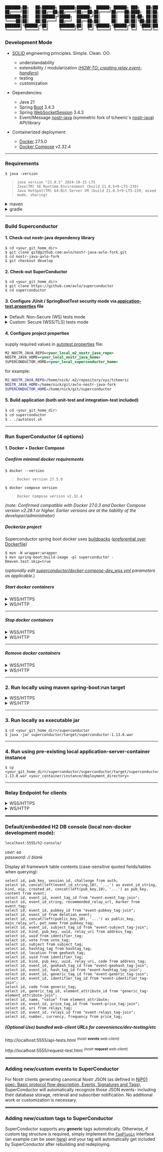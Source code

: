 ```java
███████╗██╗   ██╗██████╗ ███████╗██████╗  ██████╗ ██████╗ ███╗   ██╗██████╗ ██╗   ██╗ ██████╗████████╗ ██████╗ ██████╗
██╔════╝██║   ██║██╔══██╗██╔════╝██╔══██╗██╔════╝██╔═══██╗████╗  ██║██╔══██╗██║   ██║██╔════╝╚══██╔══╝██╔═══██╗██╔══██╗
███████╗██║   ██║██████╔╝█████╗  ██████╔╝██║     ██║   ██║██╔██╗ ██║██║  ██║██║   ██║██║        ██║   ██║   ██║██████╔╝
╚════██║██║   ██║██╔═══╝ ██╔══╝  ██╔══██╗██║     ██║   ██║██║╚██╗██║██║  ██║██║   ██║██║        ██║   ██║   ██║██╔══██╗
███████║╚██████╔╝██║     ███████╗██║  ██║╚██████╗╚██████╔╝██║ ╚████║██████╔╝╚██████╔╝╚██████╗   ██║   ╚██████╔╝██║  ██║
╚══════╝ ╚═════╝ ╚═╝     ╚══════╝╚═╝  ╚═╝ ╚═════╝ ╚═════╝ ╚═╝  ╚═══╝╚═════╝  ╚═════╝  ╚═════╝   ╚═╝    ╚═════╝ ╚═╝  ╚═╝
```

### Development Mode

- [SOLID](https://www.digitalocean.com/community/conceptual-articles/s-o-l-i-d-the-first-five-principles-of-object-oriented-design) engineering principles.  Simple.  Clean.  OO.
  - understandability
  - extensibility / modularization [(_HOW-TO: creating relay event-handlers_)](#adding-newcustom-events-to-superconductor)
  - testing
  - customization


- Dependencies:
  - Java 21
  - Spring [Boot](https://spring.io/projects/spring-boot) 3.4.3
  - Spring [WebSocketSession](https://docs.spring.io/spring-session/reference/guides/boot-websocket.html)  3.4.3
  - Event/Message [nostr-java](https://github.com/avlo/nostr-java-avlo-fork/tree/develop)   (symmetric fork of tcheeric's [nostr-java](https://github.com/tcheeric/nostr-java/tree/develop)) API/library


- Containerized deployment:
  - [Docker](https://hub.docker.com/_/docker) 27.5.0
  - [Docker Compose](https://docs.docker.com/compose/install/) v2.32.4

----

### Requirements

    $ java -version

>     java version "21.0.5" 2024-10-15 LTS
>     Java(TM) SE Runtime Environment (build 21.0.5+9-LTS-239)
>     Java HotSpot(TM) 64-Bit Server VM (build 21.0.5+9-LTS-239, mixed mode, sharing)

<details>
  <summary>maven</summary>

    $ mvn -version
>     Apache Maven 3.9.9 (8e8579a9e76f7d015ee5ec7bfcdc97d260186937)
>     Java version: 21.0.5, vendor: Oracle Corporation
</details>
<details>
  <summary>gradle</summary>

    $ gradle -version
>     ------------------------------------------------------------
>     Gradle 8.13
>     ------------------------------------------------------------
</details>

----

### Build Superconductor
#### 1. Check-out nostr-java dependency library

    $ cd <your_git_home_dir>
    $ git clone git@github.com:avlo/nostr-java-avlo-fork.git
    $ cd nostr-java-avlo-fork
    $ git checkout develop

#### 2. Check-out SuperConductor

    $ cd <your_git_home_dir>
    $ git clone https://github.com/avlo/superconductor
    $ cd superconductor

#### 3. Configure JUnit / SpringBootTest security mode via [appication-test.properties](src/test/resources/application-test.properties) file
<details>
  <summary>Default: Non-Secure (WS) tests mode</summary>

    # ws autoconfigure
    # security test (ws) disabled ('false') by default.
    server.ssl.enabled=false                                           <--------  "false" for ws/non-secure
    # ...
    superconductor.relay.url=ws://localhost:5555                       <--------  "ws" protocol for ws/non-secure
</details>
<details>
  <summary>Custom: Secure (WSS/TLS) tests mode</summary>

    # wss autoconfigure
    # to enable secure tests (wss), change below value to 'true' and...
    server.ssl.enabled=true                                            <--------  "true" for wss/secure
    # ...also for secure (wss), change below value to 'wss'...
    superconductor.relay.url=wss://localhost:5555                      <--------  "wss" protocol for wss/secure

   Configure SuperConductor run-time security, 3 options:

  | SecurityLevel | Specification                                                        | Details                                                                                                                                                                                                                                                                                                                                                                                 |
  |---------------|----------------------------------------------------------------------|-----------------------------------------------------------------------------------------------------------------------------------------------------------------------------------------------------------------------------------------------------------------------------------------------------------------------------------------------------------------------------------------|
  | Highest       | SSL Certificate WSS/HTTPS<br>(industry standard secure encrypted)    | 1. [Obtain](https://www.websitebuilderexpert.com/building-websites/how-to-get-an-ssl-certificate/) an SSL certificate.<br>2. [Install](https://www.baeldung.com/java-import-cer-certificate-into-keystore) the certificate<br>3. Enable [SSL configuration options](src/main/resources/application-local_wss.properties?plain=1#L6,8,L11-L15) in application-local_wss/dev_wss.properties file. |
  | Medium        | Self-Signed Certificate WSS/HTTPS (locally created secure encrypted) | 1. Create a [Self-Signed Certificate](https://www.baeldung.com/openssl-self-signed-cert).<br>2. [Install](https://www.baeldung.com/java-import-cer-certificate-into-keystore) the certificate<br>3. Enable [SSL configuration options](src/main/resources/application-local_wss.properties?plain=1#L6,8,L11-L15) in application-local_wss/dev_wss.properties file.                      |
  | None/Default  | WS/HTTP<br>non-secure / non-encrypted                                | Security-related configuration(s) not required                                                                                                                                                                                                                                                                                                                                          |  

</details>

#### 4. Configure project properties
supply required values in [autotest.properties](autotest.properties) file:
```xml
M2_NOSTR_JAVA_REPO=<your_local_m2_nostr_java_repo>
NOSTR_JAVA_HOME=<your_local_nostr_java_home>
SUPERCONDUCTOR_HOME=<your_local_superconductor_home>  
```
for example:
```bash
M2_NOSTR_JAVA_REPO=/home/nick/.m2/repository/xyz/tcheeric
NOSTR_JAVA_HOME=/home/nick/git/avlo-nostr-java-fork
SUPERCONDUCTOR_HOME=/home/nick/git/superconductor
```
#### 5.  Build application (both unit-test and integration-test included)
```bash
$ cd <your_git_home_dir>
$ cd superconductor
$ . ./autotest.sh
```
----

### Run SuperConductor (4 options)

#### 1.  Docker + Docker Compose
##### Confirm minimal docker requirements
    $ docker --version
>     Docker version 27.5.0
    $ docker compose version
>     Docker Compose version v2.32.4

_(note: Confirmed compatible with Docker 27.0.3 and Docker Compose version v2.28.1 or higher.  Earlier versions are at the liability of the developer/administrator)_
##### Dockerize project
Superconductor spring boot docker uses [buildpacks](https://buildpacks.io/) ([preferential over Dockerfile](https://reflectoring.io/spring-boot-docker/))

    $ mvn -N wrapper:wrapper
    $ mvn spring-boot:build-image -pl superconductor -Dmaven.test.skip=true

(*optionally edit [superconductor/docker-compose-dev_wss.yml](superconductor/docker-compose-dev_wss.yml?plain=1#L10,L32,L36-L37) parameters as applicable.*)

##### Start docker containers

<details>
  <summary>WSS/HTTPS</summary>  

run without logging:

    docker compose -f superconductor/docker-compose-dev_wss.yml up 

run with container logging displayed to console:

    docker compose -f superconductor/docker-compose-dev_wss.yml up --abort-on-container-failure --attach-dependencies

run with docker logging displayed to console:

    docker compose -f superconductor/docker-compose-dev_wss.yml up -d && dcls | grep 'superconductor-app' | awk '{print $1}' | xargs docker logs -f
</details> 

<details>
  <summary>WS/HTTP</summary>  

run without logging:

    docker compose -f superconductor/docker-compose-dev_ws.yml up 

run with container logging displayed to console:

    docker compose -f superconductor/docker-compose-dev_ws.yml up --abort-on-container-failure --attach-dependencies

run with docker logging displayed to console:

    docker compose -f superconductor/docker-compose-dev_ws.yml up -d && dcls | grep 'superconductor-app' | awk '{print $1}' | xargs docker logs -f
</details> 

----

##### Stop docker containers

<details>
  <summary>WSS/HTTPS</summary>

    docker compose -f superconductor/docker-compose-dev_wss.yml stop superconductor superconductor-db
</details> 

<details>
  <summary>WS/HTTP</summary>  

    docker compose -f superconductor/docker-compose-prod_ws.yml stop superconductor superconductor-db
</details>

----  

##### Remove docker containers

<details>
  <summary>WSS/HTTPS</summary>

    docker compose -f superconductor/docker-compose-dev_wss.yml down --remove-orphans
</details> 

<details>
  <summary>WS/HTTP</summary>  

    docker compose -f superconductor/docker-compose-prod_ws.yml down --remove-orphans
</details>  

----

### 2.  Run locally using maven spring-boot:run target

<details>
  <summary>WSS/HTTPS</summary>


    cd <your_git_home_dir>/superconductor
    mvn spring-boot:run -pl superconductor -P local_wss
</details> 

<details>
  <summary>WS/HTTP</summary>

    cd <your_git_home_dir>/superconductor
    mvn spring-boot:run -pl superconductor -P local_ws
</details>  

----

### 3.  Run locally as executable jar

    $ cd <your_git_home_dir>/superconductor
    $ java -jar superconductor/target/superconductor-1.13.0.war  

----

### 4.  Run using pre-existing local application-server-container instance

    $ cp <your_git_home_dir>/superconductor/superconductor/target/superconductor-1.13.0.war <your_container/instance/deployment_directory>

----

### Relay Endpoint for clients

<details>
  <summary>WSS/HTTPS</summary>

    wss://localhost:5555
</details> 

<details>
  <summary>WS/HTTP</summary>  

    ws://localhost:5555
</details>

<hr style="border:2px solid grey">

### Default/embedded H2 DB console (local non-docker development mode): ##

    localhost:5555/h2-console/

*user: sa*  
*password: // blank*

Display all framework table contents (case-sensitive quoted fields/tables when querying):

	select id, pub_key, session_id, challenge from auth;
	select id, concat(left(event_id_string,10), '...') as event_id_string, kind, nip, created_at, concat(left(pub_key,10), '...') as pub_key, content from event;
	select id, event_id, event_tag_id from "event-event_tag-join";
	select id, event_id_string, recommended_relay_url, marker from event_tag;
	select id, event_id, pubkey_id from "event-pubkey_tag-join";
	select id, event_id from deletion_event;
	select id, concat(left(public_key,10), '...') as public_key, main_relay_url, pet_name from pubkey_tag;
	select id, event_id, subject_tag_id from "event-subject_tag-join";
	select id, kind, pub_key, uuid, relay_uri from address_tag;
	select id, uuid from identifier_tag;
	select id, vote from vote_tag;
	select id, subject from subject_tag;
	select id, hashtag_tag from hashtag_tag;
	select id, location from geohash_tag;
	select id, uuid from identifier_tag;
	select id, kind, pub_key, uuid, relay_uri, code from address_tag;
	select id, event_id, geohash_tag_id from "event-geohash_tag-join";
	select id, event_id, hash_tag_id from "event-hashtag_tag-join";
	select id, event_id, generic_tag_id from "event-generic_tag-join";
	select id, event_id, identifier_tag_id from "event-identifier_tag-join";
	select id, code from generic_tag;
	select id, generic_tag_id, element_attribute_id from "generic_tag-element_attribute-join";
	select id, name, "value" from element_attribute;
	select id, event_id, price_tag_id from "event-price_tag-join";
	select id, uri from relays_tag;
	select id, event_id, relays_id from "event-relays_tag-join";
	select id, number, currency, frequency from price_tag;

##### (Optional Use) bundled web-client URLs for convenience/dev-testing/etc

http://localhost:5555/api-tests.html <sup>_(nostr **events** web-client)_</sup>

http://localhost:5555/request-test.html <sup>_(nostr **request** web-client)_</sup>
<br>
<hr style="border:2px solid grey">

### Adding new/custom events to SuperConductor

For Nostr clients generating canonical Nostr JSON (as defined in [NIP01 spec: Basic protocol flow description, Events, Signatures and Tags](https://nostr-nips.com/nip-01)), SuperConductor will automatically recognize those JSON events- including their database storage, retrieval and subscriber notification.  No additional work or customization is necessary.
<br>
<hr style="border:2px solid grey">

### Adding new/custom tags to SuperConductor

SuperConductor supports any _**generic**_ tags automatically.  Otherwise, if custom tag structure is required, simply implement the [`TagPlugin`](https://github.com/avlo/superconductor/blob/master/src/main/java/com/prosilion/superconductor/dto/TagPlugin.java) interface (an example can be seen [here](https://github.com/avlo/superconductor/blob/master/src/main/java/com/prosilion/superconductor/dto/EventTagPlugin.java)) and your tag will automatically get included by SuperConductor after rebuilding and redeploying.

